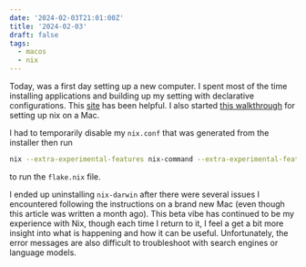 ```yaml
---
date: '2024-02-03T21:01:00Z'
title: '2024-02-03'
draft: false
tags:
  - macos
  - nix
---
```


Today, was a first day setting up a new computer.
I spent most of the time installing applications and building up my setting with declarative configurations.
This [site](https://macos-defaults.com) has been helpful.
I also started [this walkthrough](https://nixcademy.com/2024/01/15/nix-on-macos/) for setting up nix on a Mac.

I had to temporarily disable my `nix.conf` that was generated from the installer then run

```sh
nix --extra-experimental-features nix-command --extra-experimental-features flakes run nix-darwin -- switch --flake .
```

to run the `flake.nix` file.

I ended up uninstalling `nix-darwin` after there were several issues I encountered following the instructions on a brand new Mac (even though this article was written a month ago).
This beta vibe has continued to be my experience with Nix, though each time I return to it, I feel a get a bit more insight into what is happening and how it can be useful.
Unfortunately, the error messages are also difficult to troubleshoot with search engines or language models.

